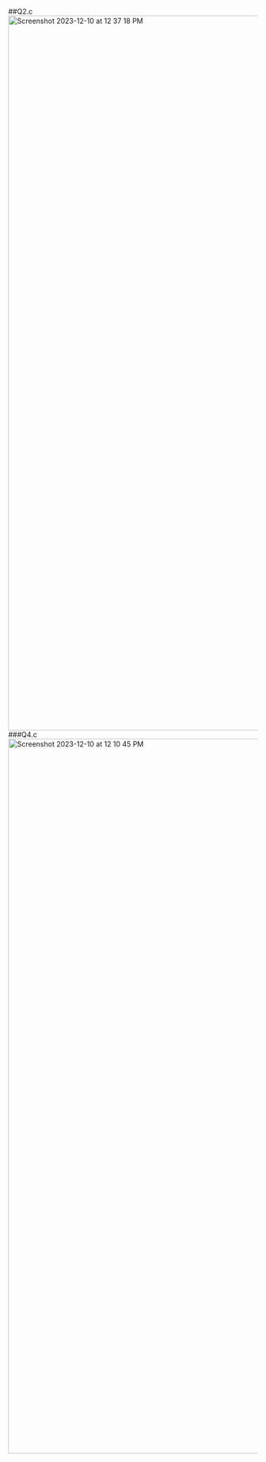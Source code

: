 ##Q2.c
<img width="1440" alt="Screenshot 2023-12-10 at 12 37 18 PM" src="https://github.com/Urooj-Baloch/PF-Fall-2023/assets/144048378/c0954dd3-341a-4ecd-8f11-5c29203119c7">
###Q4.c
<img width="1440" alt="Screenshot 2023-12-10 at 12 10 45 PM" src="https://github.com/Urooj-Baloch/PF-Fall-2023/assets/144048378/570c3b50-1e41-425c-b47b-54eb68e66844">
